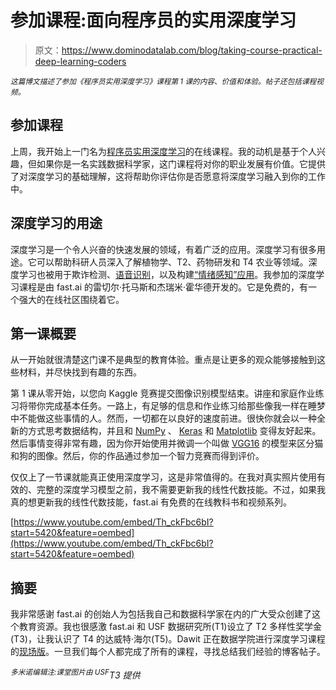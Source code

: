 # 参加课程:面向程序员的实用深度学习

> 原文：<https://www.dominodatalab.com/blog/taking-course-practical-deep-learning-coders>

*<small>这篇博文描述了参加《程序员实用深度学习》课程第 1 课的内容、价值和体验。帖子还包括课程视频。</small>*

## 参加课程

上周，我开始上一门名为[程序员实用深度学习](http://course.fast.ai/)的在线课程。我的动机是基于个人兴趣，但如果你是一名实践数据科学家，这门课程将对你的职业发展有价值。它提供了对深度学习的基础理解，这将帮助你评估你是否愿意将深度学习融入到你的工作中。

## 深度学习的用途

深度学习是一个令人兴奋的快速发展的领域，有着广泛的应用。深度学习有很多用途。它可以帮助科研人员深入了解植物学、T2、药物研发和 T4 农业等领域。深度学习也被用于欺诈检测、[语音识别](https://www.gridspace.com/)，以及构建[“情绪感知”应用](https://www.affectiva.com/#what-you-can-do)。我参加的深度学习课程是由 fast.ai 的雷切尔·托马斯和杰瑞米·霍华德开发的。它是免费的，有一个强大的在线社区围绕着它。

## 第一课概要

从一开始就很清楚这门课不是典型的教育体验。重点是让更多的观众能够接触到这些材料，并尽快找到有趣的东西。

第 1 课从零开始，以您向 Kaggle 竞赛提交图像识别模型结束。讲座和家庭作业练习将带你完成基本任务。一路上，有足够的信息和作业练习给那些像我一样在睡梦中不能做这些事情的人。然而，一切都在以良好的速度前进。很快你就会以一种全新的方式思考数据结构，并且和 [NumPy](http://www.numpy.org/) 、 [Keras](https://keras.io/) 和 [Matplotlib](http://matplotlib.org/) 变得友好起来。然后事情变得非常有趣，因为你开始使用并微调一个叫做 [VGG16](http://www.robots.ox.ac.uk/~vgg/research/very_deep/) 的模型来区分猫和狗的图像。然后，你的作品通过参加一个智力竞赛而得到评价。

仅仅上了一节课就能真正使用深度学习，这是非常值得的。在我对真实照片使用有效的、完整的深度学习模型之前，我不需要更新我的线性代数技能。不过，如果我真的想更新我的线性代数技能，fast.ai 有免费的在线教科书和视频系列。

[https://www.youtube.com/embed/Th_ckFbc6bI?start=5420&feature=oembed](https://www.youtube.com/embed/Th_ckFbc6bI?start=5420&feature=oembed)

## 摘要

我非常感谢 fast.ai 的创始人为包括我自己和数据科学家在内的广大受众创建了这个教育资源。我也很感激 fast.ai 和 USF 数据研究所(T1)设立了 T2 多样性奖学金(T3)，让我认识了 T4 的达威特·海尔(T5)。Dawit 正在数据学院进行深度学习课程的[现场版](https://www.usfca.edu/data-institute/certificates/deep-learning-part-one)。一旦我们每个人都完成了所有的课程，寻找总结我们经验的博客帖子。

*<sup>多米诺编辑注:课堂图片由 USF</sup>T3 提供*